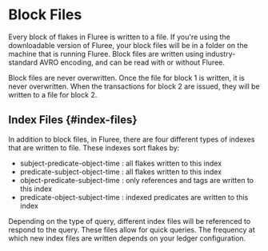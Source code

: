# Block Files

Every block of flakes in Fluree is written to a file. If you're using the downloadable version of Fluree, your block files will be in a folder on the machine that is running Fluree. Block files are written using industry-standard AVRO encoding, and can be read with or without Fluree.

Block files are never overwritten. Once the file for block 1 is written, it is never overwritten. When the transactions for block 2 are issued, they will be written to a file for block 2.

## Index Files {#index-files}

In addition to block files, in Fluree, there are four different types of indexes that are written to file. These indexes sort flakes by:

- subject-predicate-object-time : all flakes written to this index
- predicate-subject-object-time : all flakes written to this index
- object-predicate-subject-time : only references and tags are written to this index
- predicate-object-subject-time : indexed predicates are written to this index

Depending on the type of query, different index files will be referenced to respond to the query. These files allow for quick queries. The frequency at which new index files are written depends on your ledger configuration.

